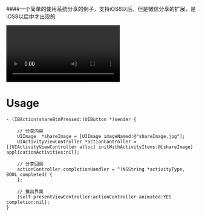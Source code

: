 ####一个简单的使用系统分享的例子，支持iOS6以后，但是微信分享的扩展，是iOS8以后中才出现的<br>

![](https://github.com/Xiezhichao/CCSystemShare/blob/master/demo.mp4)  


# Usage

```
- (IBAction)shareBtnPressed:(UIButton *)sender {
    
    // 分享内容
    UIImage  *shareImage = [UIImage imageNamed:@"shareImage.jpg"];
    UIActivityViewController *actionController = [[UIActivityViewController alloc] initWithActivityItems:@[shareImage]         applicationActivities:nil];
    
    // 分享回调
    actionController.completionHandler = ^(NSString *activityType, BOOL completed) {
    };
    
    // 推出界面
    [self presentViewController:actionController animated:YES completion:nil];
}
    
```

